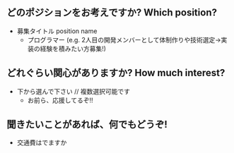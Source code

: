## どのポジションをお考えですか? Which position?
* 募集タイトル position name
  * プログラマー
  (e.g. 2人目の開発メンバーとして体制作りや技術選定→実装の経験を積みたい方募集!)

## どれぐらい関心がありますか? How much interest?
* 下から選んで下さい // 複数選択可能です
  * お前ら、応援してるぞ!!

## 聞きたいことがあれば、何でもどうぞ!
* 交通費はでますか

